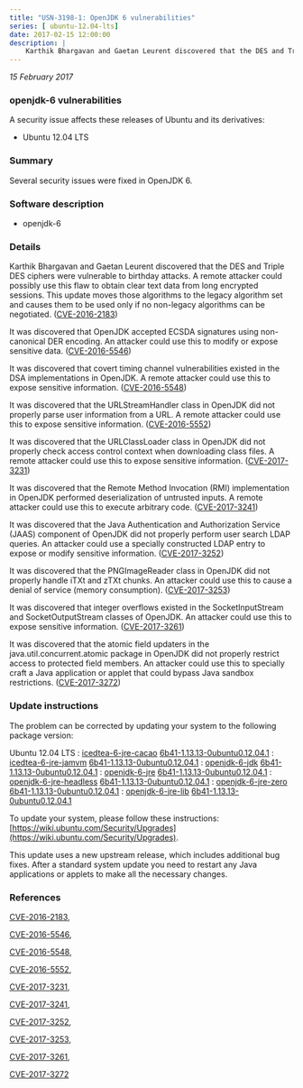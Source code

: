 ```yaml
---
title: "USN-3198-1: OpenJDK 6 vulnerabilities"
series: [ ubuntu-12.04-lts]
date: 2017-02-15 12:00:00
description: |
    Karthik Bhargavan and Gaetan Leurent discovered that the DES and Triple DES ciphers were vulnerable to birthday attacks. A remote attacker could possibly use this flaw to obtain clear text data from long encrypted sessions. This update moves those algorithms to the legacy algorithm set and causes them to be used only if no non-legacy algorithms can be negotiated. ([CVE-2016-2183](http://people.ubuntu.com/~ubuntu-security/cve/CVE-2016-2183))
--- 
```

 
 

*15 February 2017*

### openjdk-6 vulnerabilities

A security issue affects these releases of Ubuntu and its derivatives:

* Ubuntu 12.04 LTS

### Summary

Several security issues were fixed in OpenJDK 6. 

### Software description

* openjdk-6 

### Details

Karthik Bhargavan and Gaetan Leurent discovered that the DES and Triple DES ciphers were vulnerable to birthday attacks. A remote attacker could possibly use this flaw to obtain clear text data from long encrypted sessions. This update moves those algorithms to the legacy algorithm set and causes them to be used only if no non-legacy algorithms can be negotiated. ([CVE-2016-2183](http://people.ubuntu.com/~ubuntu-security/cve/CVE-2016-2183))

It was discovered that OpenJDK accepted ECSDA signatures using non-canonical DER encoding. An attacker could use this to modify or expose sensitive data. ([CVE-2016-5546](http://people.ubuntu.com/~ubuntu-security/cve/CVE-2016-5546))

It was discovered that covert timing channel vulnerabilities existed in the DSA implementations in OpenJDK. A remote attacker could use this to expose sensitive information. ([CVE-2016-5548](http://people.ubuntu.com/~ubuntu-security/cve/CVE-2016-5548))

It was discovered that the URLStreamHandler class in OpenJDK did not properly parse user information from a URL. A remote attacker could use this to expose sensitive information. ([CVE-2016-5552](http://people.ubuntu.com/~ubuntu-security/cve/CVE-2016-5552))

It was discovered that the URLClassLoader class in OpenJDK did not properly check access control context when downloading class files. A remote attacker could use this to expose sensitive information. ([CVE-2017-3231](http://people.ubuntu.com/~ubuntu-security/cve/CVE-2017-3231))

It was discovered that the Remote Method Invocation (RMI) implementation in OpenJDK performed deserialization of untrusted inputs. A remote attacker could use this to execute arbitrary code. ([CVE-2017-3241](http://people.ubuntu.com/~ubuntu-security/cve/CVE-2017-3241))

It was discovered that the Java Authentication and Authorization Service (JAAS) component of OpenJDK did not properly perform user search LDAP queries. An attacker could use a specially constructed LDAP entry to expose or modify sensitive information. ([CVE-2017-3252](http://people.ubuntu.com/~ubuntu-security/cve/CVE-2017-3252))

It was discovered that the PNGImageReader class in OpenJDK did not properly handle iTXt and zTXt chunks. An attacker could use this to cause a denial of service (memory consumption). ([CVE-2017-3253](http://people.ubuntu.com/~ubuntu-security/cve/CVE-2017-3253))

It was discovered that integer overflows existed in the SocketInputStream and SocketOutputStream classes of OpenJDK. An attacker could use this to expose sensitive information. ([CVE-2017-3261](http://people.ubuntu.com/~ubuntu-security/cve/CVE-2017-3261))

It was discovered that the atomic field updaters in the java.util.concurrent.atomic package in OpenJDK did not properly restrict access to protected field members. An attacker could use this to specially craft a Java application or applet that could bypass Java sandbox restrictions. ([CVE-2017-3272](http://people.ubuntu.com/~ubuntu-security/cve/CVE-2017-3272)) 

### Update instructions

The problem can be corrected by updating your system to the following package version:

Ubuntu 12.04 LTS
 : [icedtea-6-jre-cacao](https://launchpad.net/ubuntu/+source/openjdk-6) <span> [6b41-1.13.13-0ubuntu0.12.04.1](https://launchpad.net/ubuntu/+source/openjdk-6/6b41-1.13.13-0ubuntu0.12.04.1) </span> 
 : [icedtea-6-jre-jamvm](https://launchpad.net/ubuntu/+source/openjdk-6) <span> [6b41-1.13.13-0ubuntu0.12.04.1](https://launchpad.net/ubuntu/+source/openjdk-6/6b41-1.13.13-0ubuntu0.12.04.1) </span> 
 : [openjdk-6-jdk](https://launchpad.net/ubuntu/+source/openjdk-6) <span> [6b41-1.13.13-0ubuntu0.12.04.1](https://launchpad.net/ubuntu/+source/openjdk-6/6b41-1.13.13-0ubuntu0.12.04.1) </span> 
 : [openjdk-6-jre](https://launchpad.net/ubuntu/+source/openjdk-6) <span> [6b41-1.13.13-0ubuntu0.12.04.1](https://launchpad.net/ubuntu/+source/openjdk-6/6b41-1.13.13-0ubuntu0.12.04.1) </span> 
 : [openjdk-6-jre-headless](https://launchpad.net/ubuntu/+source/openjdk-6) <span> [6b41-1.13.13-0ubuntu0.12.04.1](https://launchpad.net/ubuntu/+source/openjdk-6/6b41-1.13.13-0ubuntu0.12.04.1) </span> 
 : [openjdk-6-jre-zero](https://launchpad.net/ubuntu/+source/openjdk-6) <span> [6b41-1.13.13-0ubuntu0.12.04.1](https://launchpad.net/ubuntu/+source/openjdk-6/6b41-1.13.13-0ubuntu0.12.04.1) </span> 
 : [openjdk-6-jre-lib](https://launchpad.net/ubuntu/+source/openjdk-6) <span> [6b41-1.13.13-0ubuntu0.12.04.1](https://launchpad.net/ubuntu/+source/openjdk-6/6b41-1.13.13-0ubuntu0.12.04.1) </span> 

To update your system, please follow these instructions: [https://wiki.ubuntu.com/Security/Upgrades](https://wiki.ubuntu.com/Security/Upgrades).

This update uses a new upstream release, which includes additional bug fixes. After a standard system update you need to restart any Java applications or applets to make all the necessary changes. 

### References

 
 [CVE-2016-2183](http://people.ubuntu.com/~ubuntu-security/cve/CVE-2016-2183), 

 [CVE-2016-5546](http://people.ubuntu.com/~ubuntu-security/cve/CVE-2016-5546), 

 [CVE-2016-5548](http://people.ubuntu.com/~ubuntu-security/cve/CVE-2016-5548), 

 [CVE-2016-5552](http://people.ubuntu.com/~ubuntu-security/cve/CVE-2016-5552), 

 [CVE-2017-3231](http://people.ubuntu.com/~ubuntu-security/cve/CVE-2017-3231), 

 [CVE-2017-3241](http://people.ubuntu.com/~ubuntu-security/cve/CVE-2017-3241), 

 [CVE-2017-3252](http://people.ubuntu.com/~ubuntu-security/cve/CVE-2017-3252), 

 [CVE-2017-3253](http://people.ubuntu.com/~ubuntu-security/cve/CVE-2017-3253), 

 [CVE-2017-3261](http://people.ubuntu.com/~ubuntu-security/cve/CVE-2017-3261), 

 [CVE-2017-3272](http://people.ubuntu.com/~ubuntu-security/cve/CVE-2017-3272)
 

